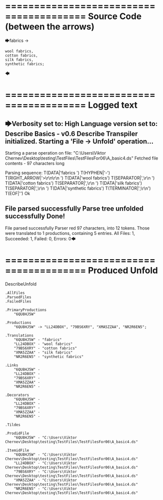 ========================================
Source Code (between the arrows)
========================================

🡆fabrics ->

    wool fabrics,
    cotton fabrics,
    silk fabrics,
    synthetic fabrics;
🡄

========================================
Logged text
========================================

🡆Verbosity set to: High
Language version set to: Describe Basics - v0.6
Describe Transpiler initialized.
Starting a 'File -> Unfold' operation...
------------------------
Starting a parse operation on file: "C:\Users\Viktor Chernev\Desktop\testing\TestFiles\TestFilesFor06\A_basic4.ds"
Fetched file contents - 97 characters long

Parsing sequence: T(DATA|'fabrics ') T(HYPHEN|'-') T(RIGHT_ARROW|'>\r\n\r\n    ') T(DATA|'wool fabrics') T(SEPARATOR|',\r\n    ') T(DATA|'cotton fabrics') T(SEPARATOR|',\r\n    ') T(DATA|'silk fabrics') T(SEPARATOR|',\r\n    ') T(DATA|'synthetic fabrics') T(TERMINATOR|';\r\n') T(EOF|'<EOF>') Ok

File parsed successfully
Parse tree unfolded successfully
Done!
------------------------
File parsed successfully
Parser red 97 characters, into 12 tokens.
Those were translated to 1 productions, containing 5 entries.
All Files: 1, Succeeded: 1, Failed: 0, Errors: 0🡄

========================================
Produced Unfold
========================================

DescribeUnfold

    .AllFiles
    .ParsedFiles
    .FailedFiles

    .PrimaryProductions
        "6QU8HJ5W" 

    .Productions
        "6QU8HJ5W" -> "LL24DBOX", "79BS6XRY", "XMA5ZZAA", "NR2R6EN5";

    .Translations
        "6QU8HJ5W" - "fabrics"
        "LL24DBOX" - "wool fabrics"
        "79BS6XRY" - "cotton fabrics"
        "XMA5ZZAA" - "silk fabrics"
        "NR2R6EN5" - "synthetic fabrics"

    .Links
        "6QU8HJ5W" - 
        "LL24DBOX" - 
        "79BS6XRY" - 
        "XMA5ZZAA" - 
        "NR2R6EN5" - 

    .Decorators
        "6QU8HJ5W" - 
        "LL24DBOX" - 
        "79BS6XRY" - 
        "XMA5ZZAA" - 
        "NR2R6EN5" - 

    .Tildes

    .ProdidFile
        "6QU8HJ5W" - "C:\Users\Viktor Chernev\Desktop\testing\TestFiles\TestFilesFor06\A_basic4.ds"

    .ItemidFile
        "6QU8HJ5W" - "C:\Users\Viktor Chernev\Desktop\testing\TestFiles\TestFilesFor06\A_basic4.ds"
        "LL24DBOX" - "C:\Users\Viktor Chernev\Desktop\testing\TestFiles\TestFilesFor06\A_basic4.ds"
        "79BS6XRY" - "C:\Users\Viktor Chernev\Desktop\testing\TestFiles\TestFilesFor06\A_basic4.ds"
        "XMA5ZZAA" - "C:\Users\Viktor Chernev\Desktop\testing\TestFiles\TestFilesFor06\A_basic4.ds"
        "NR2R6EN5" - "C:\Users\Viktor Chernev\Desktop\testing\TestFiles\TestFilesFor06\A_basic4.ds"


